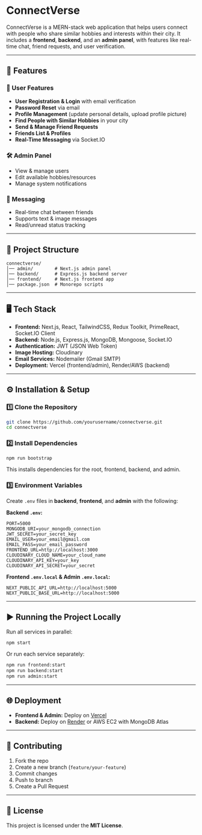 # ConnectVerse

ConnectVerse is a MERN-stack web application that helps users connect with people who share similar hobbies and interests within their city. It includes a **frontend**, **backend**, and an **admin panel**, with features like real-time chat, friend requests, and user verification.

---

## 🚀 Features

### 👥 User Features

- **User Registration & Login** with email verification
- **Password Reset** via email
- **Profile Management** (update personal details, upload profile picture)
- **Find People with Similar Hobbies** in your city
- **Send & Manage Friend Requests**
- **Friends List & Profiles**
- **Real-Time Messaging** via Socket.IO

### 🛠 Admin Panel

- View & manage users
- Edit available hobbies/resources
- Manage system notifications

### 💬 Messaging

- Real-time chat between friends
- Supports text & image messages
- Read/unread status tracking

---

## 📂 Project Structure

```
connectverse/
│── admin/        # Next.js admin panel
│── backend/      # Express.js backend server
│── frontend/     # Next.js frontend app
│── package.json  # Monorepo scripts
```

---

## 🖥️ Tech Stack

- **Frontend:** Next.js, React, TailwindCSS, Redux Toolkit, PrimeReact, Socket.IO Client
- **Backend:** Node.js, Express.js, MongoDB, Mongoose, Socket.IO
- **Authentication:** JWT (JSON Web Token)
- **Image Hosting:** Cloudinary
- **Email Services:** Nodemailer (Gmail SMTP)
- **Deployment:** Vercel (frontend/admin), Render/AWS (backend)

---

## ⚙️ Installation & Setup

### 1️⃣ Clone the Repository

```bash
git clone https://github.com/yourusername/connectverse.git
cd connectverse
```

### 2️⃣ Install Dependencies

```bash
npm run bootstrap
```

This installs dependencies for the root, frontend, backend, and admin.

### 3️⃣ Environment Variables

Create `.env` files in **backend**, **frontend**, and **admin** with the following:

**Backend `.env`:**

```
PORT=5000
MONGODB_URI=your_mongodb_connection
JWT_SECRET=your_secret_key
EMAIL_USER=your_email@gmail.com
EMAIL_PASS=your_email_password
FRONTEND_URL=http://localhost:3000
CLOUDINARY_CLOUD_NAME=your_cloud_name
CLOUDINARY_API_KEY=your_key
CLOUDINARY_API_SECRET=your_secret
```

**Frontend `.env.local` & Admin `.env.local`:**

```
NEXT_PUBLIC_API_URL=http://localhost:5000
NEXT_PUBLIC_BASE_URL=http://localhost:5000
```

---

## ▶️ Running the Project Locally

Run all services in parallel:

```bash
npm start
```

Or run each service separately:

```bash
npm run frontend:start
npm run backend:start
npm run admin:start
```

---

## 🌐 Deployment

- **Frontend & Admin:** Deploy on [Vercel](https://vercel.com/)
- **Backend:** Deploy on [Render](https://render.com/) or AWS EC2 with MongoDB Atlas

---

<!-- ## 📸 Screenshots (Optional)

_(You can add images of dashboard, chat, and friend request UI here)_

--- -->

## 🤝 Contributing

1. Fork the repo
2. Create a new branch (`feature/your-feature`)
3. Commit changes
4. Push to branch
5. Create a Pull Request

---

## 📜 License

This project is licensed under the **MIT License**.

